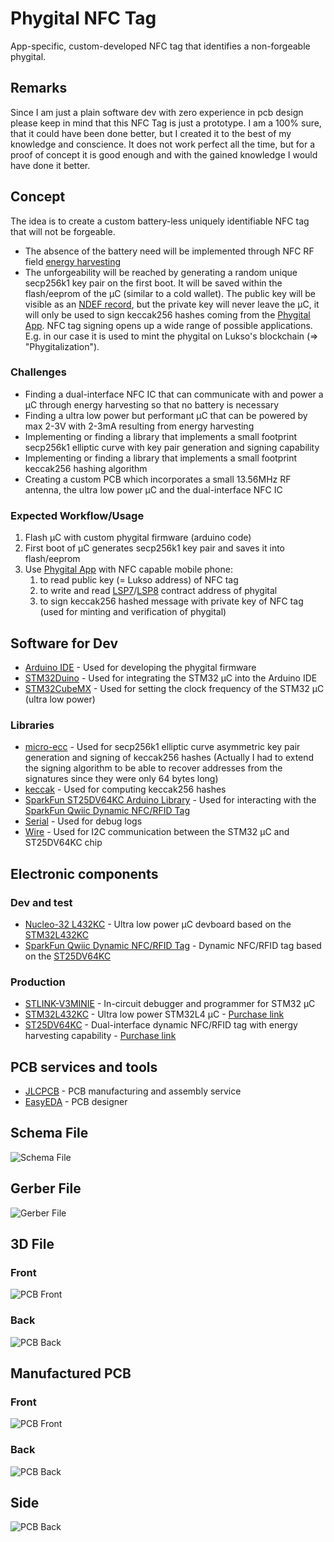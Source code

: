 # Phygital NFC Tag

App-specific, custom-developed NFC tag that identifies a non-forgeable phygital.

## Remarks

Since I am just a plain software dev with zero experience in pcb design please keep in mind that this NFC Tag is just a prototype. I am a 100% sure, that it could have been done better, but I created it to the best of my knowledge and conscience. It does not work perfect all the time, but for a proof of concept it is good enough and with the gained knowledge I would have done it better. 

## Concept

The idea is to create a custom battery-less uniquely identifiable NFC tag that will not be forgeable. 
- The absence of the battery need will be implemented through NFC RF field [energy harvesting](https://de.wikipedia.org/wiki/Energy_Harvesting)
- The unforgeability will be reached by generating a random unique secp256k1 key pair on the first boot. It will be saved within the flash/eeprom of the µC (similar to a cold wallet). The public key will be visible as an [NDEF record](https://www.oreilly.com/library/view/beginning-nfc/9781449324094/ch04.html), but the private key will never leave the µC, it will only be used to sign keccak256 hashes coming from the [Phygital App](https://github.com/Tuszy/phygital-app). NFC tag signing opens up a wide range of possible applications. E.g. in our case it is used to mint the phygital on Lukso's blockchain (=> "Phygitalization").

### Challenges
- Finding a dual-interface NFC IC that can communicate with and power a µC through energy harvesting so that no battery is necessary
- Finding a ultra low power but performant µC that can be powered by max 2-3V with 2-3mA resulting from energy harvesting
- Implementing or finding a library that implements a small footprint secp256k1 elliptic curve with key pair generation and signing capability
- Implementing or finding a library that implements a small footprint keccak256 hashing algorithm
- Creating a custom PCB which incorporates a small 13.56MHz RF antenna, the ultra low power µC and the dual-interface NFC IC

### Expected Workflow/Usage
1. Flash µC with custom phygital firmware (arduino code)
2. First boot of µC generates secp256k1 key pair and saves it into flash/eeprom
3. Use [Phygital App](https://github.com/Tuszy/phygital-app) with NFC capable mobile phone:
   1.  to read public key (= Lukso address) of NFC tag
   2.  to write and read [LSP7](https://docs.lukso.tech/standards/nft-2.0/LSP7-Digital-Asset/)/[LSP8](https://docs.lukso.tech/standards/nft-2.0/LSP8-Identifiable-Digital-Asset) contract address of phygital
   3.  to sign keccak256 hashed message with private key of NFC tag (used for minting and verification of phygital)

## Software for Dev

- [Arduino IDE](https://www.arduino.cc/) - Used for developing the phygital firmware
- [STM32Duino](https://github.com/stm32duino) - Used for integrating the STM32 µC into the Arduino IDE
- [STM32CubeMX](https://www.st.com/en/development-tools/stm32cubemx.html) - Used for setting the clock frequency of the STM32 µC (ultra low power)

### Libraries

- [micro-ecc](https://github.com/kmackay/micro-ecc/tree/static) - Used for secp256k1 elliptic curve asymmetric key pair generation and signing of keccak256 hashes (Actually I had to extend the signing algorithm to be able to recover addresses from the signatures since they were only 64 bytes long)
- [keccak](https://github.com/kvhnuke/Ethereum-Arduino/blob/master/Ethereum-Arduino/keccak.cpp) - Used for computing keccak256 hashes
- [SparkFun ST25DV64KC Arduino Library](https://github.com/sparkfun/SparkFun_ST25DV64KC_Arduino_Library/tree/main) - Used for interacting with the [SparkFun Qwiic Dynamic NFC/RFID Tag](https://www.sparkfun.com/products/21274)
- [Serial](https://www.arduino.cc/reference/en/language/functions/communication/serial/) - Used for debug logs
- [Wire](https://www.arduino.cc/reference/en/language/functions/communication/wire/) - Used for I2C communication between the STM32 µC and ST25DV64KC chip 

## Electronic components

### Dev and test
- [Nucleo-32 L432KC](https://www.st.com/en/evaluation-tools/nucleo-l432kc.html) - Ultra low power µC devboard based on the [STM32L432KC](https://www.st.com/en/microcontrollers-microprocessors/stm32l432kc.html)
- [SparkFun Qwiic Dynamic NFC/RFID Tag](https://www.sparkfun.com/products/21274) - Dynamic NFC/RFID tag based on the [ST25DV64KC](https://www.st.com/en/nfc/st25dv64kc.html)

### Production
- [STLINK-V3MINIE](https://www.st.com/en/development-tools/stlink-v3minie.html) - In-circuit debugger and programmer for STM32 µC
- [STM32L432KC](https://www.st.com/en/microcontrollers-microprocessors/stm32l432kc.html) - Ultra low power STM32L4 µC - [Purchase link](https://jlcpcb.com/partdetail/Stmicroelectronics-STM32L432KCU6/C1337280) 
- [ST25DV64KC](https://www.st.com/en/nfc/st25dv64kc.html) - Dual-interface dynamic NFC/RFID tag with energy harvesting capability - [Purchase link](https://jlcpcb.com/partdetail/Stmicroelectronics-ST25DV64KCIE8T3/C3304589)

## PCB services and tools
- [JLCPCB](https://jlcpcb.com/) - PCB manufacturing and assembly service
- [EasyEDA](https://easyeda.com/) - PCB designer

## Schema File
![Schema File](pcb/pcb%20schema.png)

## Gerber File
![Gerber File](pcb/pcb.png)

## 3D File
### Front
![PCB Front](pcb/pcb%20front.png)
### Back
![PCB Back](pcb/pcb%20back.png)

## Manufactured PCB
### Front
![PCB Front](pcb/manufactured%20pcb%20front.jpeg)
### Back
![PCB Back](pcb/manufactured%20pcb%20back.jpeg)
## Side
![PCB Back](pcb/manufactured%20pcb%20side.jpeg)